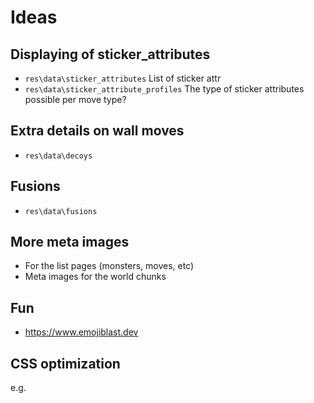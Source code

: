 # Ideas

## Displaying of sticker_attributes

- `res\data\sticker_attributes` List of sticker attr
- `res\data\sticker_attribute_profiles` The type of sticker attributes possible per move type?

## Extra details on wall moves

- `res\data\decoys`

## Fusions

- `res\data\fusions`

## More meta images

- For the list pages (monsters, moves, etc)
- Meta images for the world chunks

## Fun

- https://www.emojiblast.dev

## CSS optimization

e.g.

<link rel="stylesheet" href="mobile.css" media="screen and (max-width: 480px)" />
